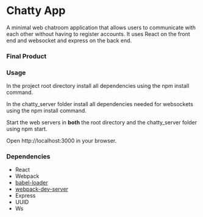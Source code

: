 Chatty App
=====================

A minimal web chatroom application that allows users to communicate with each other without having to register accounts. It uses React on the front end and websocket and express on the back end.

### Final Product


### Usage

In the project root directory install all dependencies using the npm install command.

In the chatty_server folder install all dependencies needed for websockets using the npm install command.

Start the web servers in **both** the root directory and the chatty_server folder using npm start.

Open http://localhost:3000 in your browser.


### Dependencies

* React
* Webpack
* [babel-loader](https://github.com/babel/babel-loader)
* [webpack-dev-server](https://github.com/webpack/webpack-dev-server)
* Express
* UUID
* Ws
